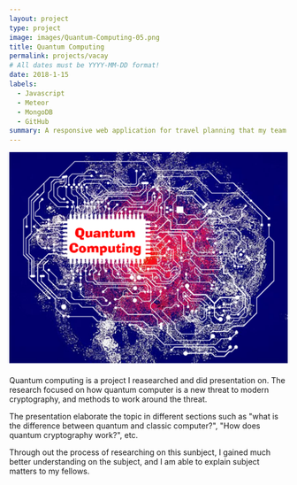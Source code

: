 ```yaml
---
layout: project
type: project
image: images/Quantum-Computing-05.png
title: Quantum Computing
permalink: projects/vacay
# All dates must be YYYY-MM-DD format!
date: 2018-1-15
labels:
  - Javascript
  - Meteor
  - MongoDB
  - GitHub
summary: A responsive web application for travel planning that my team developed in ICS 415.
---
```


<img class="ui medium right floated rounded image" src="../images/Quantum-Computing-05.png">

Quantum computing is a project I reasearched and did presentation on. The research focused on how quantum
computer is a new threat to modern cryptography, and methods to work around the threat.

The presentation elaborate the topic in different sections such as "what is the difference between quantum and classic 
computer?", "How does quantum cryptography work?", etc.

Through out the process of researching on this sunbject, I gained much better understanding on the subject, and I am 
able to explain subject matters to my fellows.
